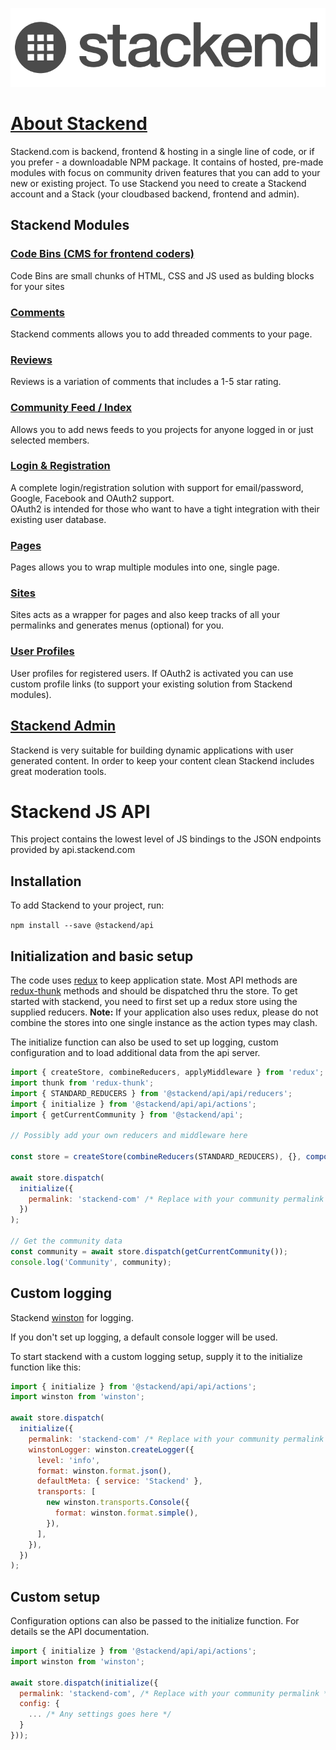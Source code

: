 <p align="center" style="width:400px; width:auto">
  <a href="https://stackend.com">
    <img src="https://github.com/josh-sthlm/stackend-js-api/blob/master/stackend_logo_dark.png">
  </a>
</p>

# [About Stackend](https://stackend.com)

Stackend.com is backend, frontend & hosting in a single line of code, or if you prefer - a downloadable NPM package.
It contains of hosted, pre-made modules with focus on community driven features that you can add to your new or existing project.
To use Stackend you need to create a Stackend account and a Stack (your cloudbased backend, frontend and admin).

## Stackend Modules

### [Code Bins (CMS for frontend coders)](https://stackend.com/product/codebin)

Code Bins are small chunks of HTML, CSS and JS used as bulding blocks for your sites<br>

### [Comments](https://stackend.com/product/comments)

Stackend comments allows you to add threaded comments to your page.<br>

### [Reviews](https://stackend.com/product/reviews)

Reviews is a variation of comments that includes a 1-5 star rating.<br>

### [Community Feed / Index](https://stackend.com/product/feed)

Allows you to add news feeds to you projects for anyone logged in or just selected members.<br>

### [Login & Registration](https://stackend.com/product/login)

A complete login/registration solution with support for email/password, Google, Facebook and OAuth2 support.<br>
OAuth2 is intended for those who want to have a tight integration with their existing user database.

### [Pages](https://stackend.com/product/pages)

Pages allows you to wrap multiple modules into one, single page.<br>

### [Sites](https://stackend.com/product/sites)

Sites acts as a wrapper for pages and also keep tracks of all your permalinks and generates menus (optional) for you.<br>

### [User Profiles](https://stackend.com/product/login)

User profiles for registered users. If OAuth2 is activated you can use custom profile links (to support your existing solution from Stackend modules).<br>

## [Stackend Admin](https://stackend.com/product/admin)

Stackend is very suitable for building dynamic applications with user generated content. In order to keep your content clean Stackend includes great moderation tools.<br>

# Stackend JS API

This project contains the lowest level of JS bindings to the JSON endpoints provided by api.stackend.com

## Installation

To add Stackend to your project, run:

`npm install --save @stackend/api`

## Initialization and basic setup

The code uses [redux](https://www.npmjs.com/package/redux) to keep application state.
Most API methods are [redux-thunk](https://github.com/reduxjs/redux-thunk#redux-thunk) methods and should be dispatched thru the store.
To get started with stackend, you need to first set up a redux store using the supplied reducers.
**Note:** If your application also uses redux, please do not combine the stores into one single instance as the action types may clash.

The initialize function can also be used to set up logging, custom configuration and to load additional data from the api server.

```javascript
import { createStore, combineReducers, applyMiddleware } from 'redux';
import thunk from 'redux-thunk';
import { STANDARD_REDUCERS } from '@stackend/api/api/reducers';
import { initialize } from '@stackend/api/api/actions';
import { getCurrentCommunity } from '@stackend/api';

// Possibly add your own reducers and middleware here

const store = createStore(combineReducers(STANDARD_REDUCERS), {}, compose(applyMiddleware(thunk)));

await store.dispatch(
  initialize({
    permalink: 'stackend-com' /* Replace with your community permalink */,
  })
);

// Get the community data
const community = await store.dispatch(getCurrentCommunity());
console.log('Community', community);
```

## Custom logging

Stackend [winston](https://github.com/winstonjs/winston#readme) for logging.

If you don't set up logging, a default console logger will be used.

To start stackend with a custom logging setup, supply it to the initialize function like this:

```javascript
import { initialize } from '@stackend/api/api/actions';
import winston from 'winston';

await store.dispatch(
  initialize({
    permalink: 'stackend-com' /* Replace with your community permalink */,
    winstonLogger: winston.createLogger({
      level: 'info',
      format: winston.format.json(),
      defaultMeta: { service: 'Stackend' },
      transports: [
        new winston.transports.Console({
          format: winston.format.simple(),
        }),
      ],
    }),
  })
);
```

## Custom setup

Configuration options can also be passed to the initialize function. For details se the API documentation.

```javascript
import { initialize } from '@stackend/api/api/actions';
import winston from 'winston';

await store.dispatch(initialize({
  permalink: 'stackend-com', /* Replace with your community permalink */
  config: {
    ... /* Any settings goes here */
  }
}));
```
